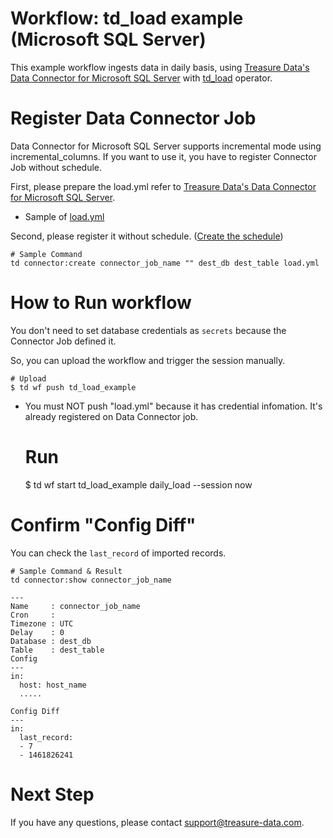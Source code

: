 # Workflow: td_load example (Microsoft SQL Server)

This example workflow ingests data in daily basis, using [Treasure Data's Data Connector for Microsoft SQL Server](https://docs.treasuredata.com/articles/data-connector-microsoft-sql-server) with [td_load](http://docs.digdag.io/operators.html#td-load-treasure-data-bulk-loading) operator.

# Register Data Connector Job

Data Connector for Microsoft SQL Server supports incremental mode using incremental_columns. If you want to use it, you have to register Connector Job without schedule.

First, please prepare the load.yml refer to [Treasure Data's Data Connector for Microsoft SQL Server](https://docs.treasuredata.com/articles/data-connector-microsoft-sql-server).

- Sample of [load.yml](load.yml)

Second, please register it without schedule. ([Create the schedule](https://docs.treasuredata.com/articles/data-connector-microsoft-sql-server#create-the-schedule))

    # Sample Command
    td connector:create connector_job_name "" dest_db dest_table load.yml

# How to Run workflow

You don't need to set database credentials as `secrets` because the Connector Job defined it.

So, you can upload the workflow and trigger the session manually.

    # Upload
    $ td wf push td_load_example

* You must NOT push "load.yml" because it has credential infomation. It's already registered on Data Connector job.


    # Run
    $ td wf start td_load_example daily_load --session now

# Confirm "Config Diff"

You can check the `last_record` of imported records.

    # Sample Command & Result
    td connector:show connector_job_name
    
    ---
    Name     : connector_job_name
    Cron     :
    Timezone : UTC
    Delay    : 0
    Database : dest_db
    Table    : dest_table
    Config
    ---
    in:
      host: host_name
      .....
    
    Config Diff
    ---
    in:
      last_record:
      - 7
      - 1461826241

# Next Step

If you have any questions, please contact support@treasure-data.com.
